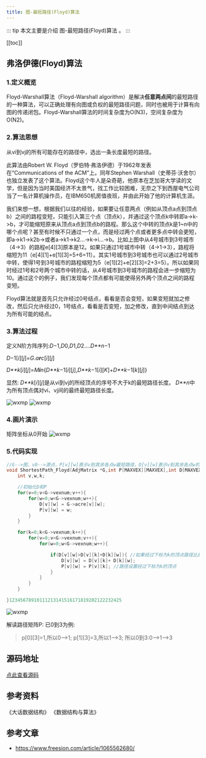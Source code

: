 ```yaml
---
title: 图-最短路径(Floyd)算法
---
```


::: tip
本文主要是介绍 图-最短路径(Floyd)算法 。
:::

[[toc]]

## 弗洛伊德(Floyd)算法

### 1.定义概览

Floyd-Warshall算法（Floyd-Warshall algorithm）是解决**任意两点间**的最短路径的一种算法，可以正确处理有向图或负权的最短路径问题，同时也被用于计算有向图的传递闭包。Floyd-Warshall算法的时间复杂度为O(N3)，空间复杂度为O(N2)。

### 2.算法思想

从vi到vj的所有可能存在的路径中，选出一条长度最短的路径。

此算法由Robert W. Floyd（罗伯特·弗洛伊德）于1962年发表在“Communications of the ACM”上。同年Stephen Warshall（史蒂芬·沃舍尔）也独立发表了这个算法。Floyd这个牛人是朵奇葩，他原本在芝加哥大学读的文学，但是因为当时美国经济不太景气，找工作比较困难，无奈之下到西屋电气公司当了一名计算机操作员，在IBM650机房值夜班，并由此开始了他的计算机生涯。

我们来想一想，根据我们以往的经验，如果要让任意两点（例如从顶点a点到顶点b）之间的路程变短，只能引入第三个点（顶点k），并通过这个顶点k中转即a->k->b，才可能缩短原来从顶点a点到顶点b的路程。那么这个中转的顶点k是1~n中的哪个点呢？甚至有时候不只通过一个点，而是经过两个点或者更多点中转会更短，即a->k1->k2b->或者a->k1->k2…->k->i…->b。比如上图中从4号城市到3号城市（4->3）的路程e[4][3]原本是12。如果只通过1号城市中转（4->1->3），路程将缩短为11（e[4][1]+e[1][3]=5+6=11）。其实1号城市到3号城市也可以通过2号城市中转，使得1号到3号城市的路程缩短为5（e[1][2]+e[2][3]=2+3=5）。所以如果同时经过1号和2号两个城市中转的话，从4号城市到3号城市的路程会进一步缩短为10。通过这个的例子，我们发现每个顶点都有可能使得另外两个顶点之间的路程变短。

Floyd算法就是首先只允许经过0号结点，看看是否会变短，如果变短就加之修改，然后只允许经过0，1号结点，看看是否变短，加之修改，直到中间结点到达为所有可能的结点。


### 3.算法过程

定义N阶方阵序列:*D*−1,*D*0,*D*1,*D*2....*D**n*−1

*D*−1[*i*][*j*]=*G*.*a**r**c*[*i*][*j*]

*D**k*[*i*][*j*]=*M**i**n*{*D**k*−1[*i*][*j*],*D**k*−1[*i*][*K*]+*D**k*−1[*k*][*j*]}

显然: *D**k*[*i*][*j*]是从vi到vj的所经顶点的序号不大于k的最短路径长度。
*D**n*中为所有顶点偶对vi、vj间的最终最短路径长度。

<img class= "zoom-custom-imgs" :src="$withBase('/assets/img/algorithm/basic/floyd-1.png')" alt="wxmp">

<img class= "zoom-custom-imgs" :src="$withBase('/assets/img/algorithm/basic/floyd-2.png')" alt="wxmp">


### 4.画片演示

矩阵坐标从0开始
<img class= "zoom-custom-imgs" :src="$withBase('/assets/img/algorithm/basic/shortestpath-3.png')" alt="wxmp">

### 5.代码实现

```c
//G-->图，v0-->源点，P[v][w]表示v到其余各点w最短路径，D[v][w]表示v到其余各点w的带权路径长度和 
void ShortestPath_Floyd(AdjMatrix *G,int P[MAXVEX][MAXVEX],int D[MAXVEX][MAXVEX]){
    int v,w,k;

    //初始化D和P 
    for(v=0;v<G->vexnum;v++){
        for(w=0;w<G->vexnum;w++){
            D[v][w] = G->acre[v][w];
            P[v][w] = w; 
        }
    }

    for(k=0;k<G->vexnum;k++){
        for(v=0;v<G->vexnum;v++){
            for(w=0;w<G->vexnum;w++){

                if(D[v][w]>D[v][k]+D[k][w]){ //如果经过下标为k的顶点路径比原两点间的路径更短，则更新 
                    D[v][w] = D[v][k]+ D[k][w];
                    P[v][w] = P[v][k]; //路径设置经过下标为k的顶点 
                }
            }
        }
    }

}12345678910111213141516171819202122232425
```

<img class= "zoom-custom-imgs" :src="$withBase('/assets/img/algorithm/basic/shortestpath-4.png')" alt="wxmp">

解读路径矩阵P:
已0到3为例:

> p[0][3]=1,所以0–>1;
> p[1][3]=3,所以1–>3;
> 所以0到3:0–>1–>3

## 源码地址

[点此查看源码](https://github.com/hsc396612325/Blog/tree/master/text19)

## 参考资料
《大话数据结构》
《数据结构与算法》


## 参考文章
* https://www.freesion.com/article/1065562680/